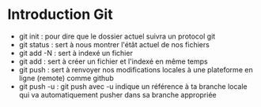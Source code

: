 # Introduction Git
- git init : pour dire que le dossier actuel suivra un protocol git 
- git status : sert à nous montrer l'étât actuel de nos fichiers
- git add -N : sert à indexé un fichier 
- git add : sert à créer un fichier et l'indexé en même temps
- git push : sert à renvoyer nos modifications locales à une plateforme en ligne (remote) comme github
- git push -u : git push avec -u indique un référence à ta branche locale qui va automatiquement pusher dans sa branche appropriée 